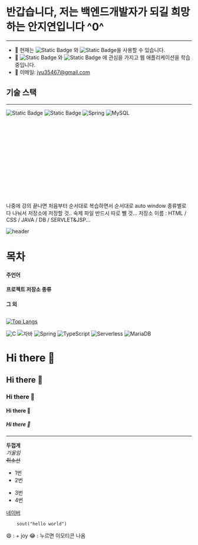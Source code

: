 # 반갑습니다, 저는 백엔드개발자가 되길 희망하는 안지연입니다 ^0^
----
- 👻 현재는 ![Static Badge](https://img.shields.io/badge/python-blue)
와 ![Static Badge](https://img.shields.io/badge/java-red)을 사용할 수 있습니다.
- 👻 ![Static Badge](https://img.shields.io/badge/spring-purple)
와 ![Static Badge](https://img.shields.io/badge/springBoot-yellow)
에 관심을 가지고 웹 애플리케이션을 학습 중입니다.
- 👻 이메일: jyu35467@gmail.com

## 기술 스택
----
![Static Badge](https://img.shields.io/badge/python-blue)
 ![Static Badge](https://img.shields.io/badge/java-red)
![Spring](https://img.shields.io/badge/Spring%20Boot-6DB33F?style=for-the-badge&logo=spring-boot&logoColor=white)
![MySQL](https://img.shields.io/badge/MySQL-4479A1?style=for-the-badge&logo=mysql&logoColor=white)







<br><br><br><br><br><br><br><br><br><br><br><br>















<!-- 시간날 때 깔끔할 때 천천히 꾸미기.. 좋은 인상을 위해 ^^ html 문법 + markdown -->
<!-- 어떤 언어들을 할 수 있는지, 한눈에 알 수 있게 내 깃허브의 인덱스를 만들자 --> 
<!-- https://cafe.naver.com/githubstudy/7 -->

나중에 강의 끝나면 처음부터 순서대로 복습하면서 순서대로 auto window 종류별로 다 나눠서 저장소에 저장할 것..
숙제 파일 반드시 따로 뺄 것...
저장소 이름 : 
HTML / CSS / JAVA / DB  / SERVLET&JSP...


![header](https://capsule-render.vercel.app/api?type=rounded&color=auto&height=180&section=header&text=안지연%20깃허브%20목차&fontSize=70)

# 목차
#### 주언어
#### 프로젝트 저장소 종류
#### 그 외 


##
[![Top Langs](https://github-readme-stats.vercel.app/api/top-langs/?username=TheBeginnerJiyeon)](https://github.com/TheBeginnerJiyeon/github-readme-stats)


![C](https://img.shields.io/badge/-C-123456?style=flat-square&logo=C&logoColor=black)
![자바](https://img.shields.io/badge/-자바-007396?style=flat&logo=Java&logoColor=ffffff)
![Spring](https://img.shields.io/badge/-Spring-6DB33F?style=for-the-badge&logo=Spring&logoColor=white)
![TypeScript](https://img.shields.io/badge/-TypeScript-3178C6?style=flat-square&logo=TypeScript&logoColor=white)
![Serverless](https://img.shields.io/badge/-Serverless-FD5750?style=flat-square&logo=Serverless&logoColor=magenta)
![MariaDB](https://img.shields.io/badge/-MariaDB-1F305F?style=flat-square&logo=mariadb&logoColor=white)



# Hi there 👋
## Hi there 👋
### Hi there 👋
#### Hi there 👋
##### Hi there 👋

---
**두껍게** <br>
*기울임*  <br>
~~취소선~~

* 1번
* 2번
- 3번
- 4번

[네이버](https://naver.com)

``` 백틱
    sout("hello world")
```
😄 : + joy
😂 : 누르면 이모티콘 나옴






















